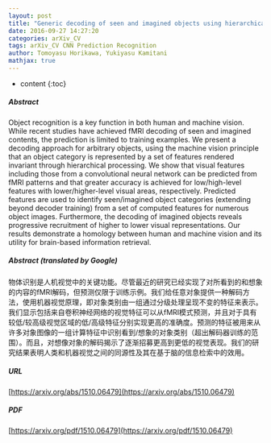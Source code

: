 ```yaml
---
layout: post
title: "Generic decoding of seen and imagined objects using hierarchical visual features"
date: 2016-09-27 14:27:20
categories: arXiv_CV
tags: arXiv_CV CNN Prediction Recognition
author: Tomoyasu Horikawa, Yukiyasu Kamitani
mathjax: true
---
```


* content
{:toc}

##### Abstract
Object recognition is a key function in both human and machine vision. While recent studies have achieved fMRI decoding of seen and imagined contents, the prediction is limited to training examples. We present a decoding approach for arbitrary objects, using the machine vision principle that an object category is represented by a set of features rendered invariant through hierarchical processing. We show that visual features including those from a convolutional neural network can be predicted from fMRI patterns and that greater accuracy is achieved for low/high-level features with lower/higher-level visual areas, respectively. Predicted features are used to identify seen/imagined object categories (extending beyond decoder training) from a set of computed features for numerous object images. Furthermore, the decoding of imagined objects reveals progressive recruitment of higher to lower visual representations. Our results demonstrate a homology between human and machine vision and its utility for brain-based information retrieval.

##### Abstract (translated by Google)
物体识别是人机视觉中的关键功能。尽管最近的研究已经实现了对所看到的和想象的内容的fMRI解码，但预测仅限于训练示例。我们给任意对象提供一种解码方法，使用机器视觉原理，即对象类别由一组通过分级处理呈现不变的特征来表示。我们显示包括来自卷积神经网络的视觉特征可以从fMRI模式预测，并且对于具有较低/较高级视觉区域的低/高级特征分别实现更高的准确度。预测的特征被用来从许多对象图像的一组计算特征中识别看到/想象的对象类别（超出解码器训练的范围）。而且，对想像对象的解码揭示了逐渐招募更高到更低的视觉表现。我们的研究结果表明人类和机器视觉之间的同源性及其在基于脑的信息检索中的效用。

##### URL
[https://arxiv.org/abs/1510.06479](https://arxiv.org/abs/1510.06479)

##### PDF
[https://arxiv.org/pdf/1510.06479](https://arxiv.org/pdf/1510.06479)

